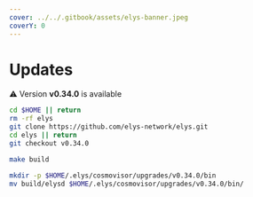 ```yaml
---
cover: ../../.gitbook/assets/elys-banner.jpeg
coverY: 0
---
```


# Updates

⚠️ Version **v0.34.0** is available

```bash
cd $HOME || return
rm -rf elys
git clone https://github.com/elys-network/elys.git
cd elys || return
git checkout v0.34.0

make build

mkdir -p $HOME/.elys/cosmovisor/upgrades/v0.34.0/bin
mv build/elysd $HOME/.elys/cosmovisor/upgrades/v0.34.0/bin/
```

